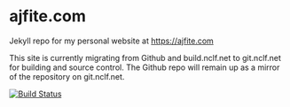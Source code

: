 # ajfite.com
Jekyll repo for my personal website at https://ajfite.com

This site is currently migrating from Github and build.nclf.net to 
git.nclf.net for building and source control.  The Github repo will
remain up as a mirror of the repository on git.nclf.net.

[![Build Status](https://git.nclf.net/ajfite/ajfite-com/badges/master/pipeline.svg)](https://git.nclf.net/ajfite/ajfite-com/pipelines)
